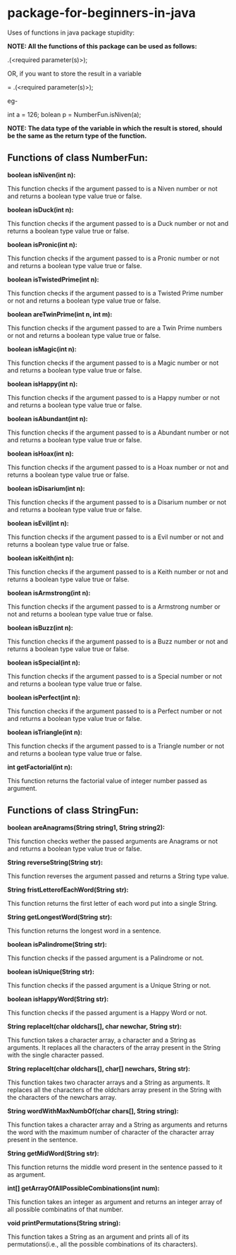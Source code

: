 # package-for-beginners-in-java

Uses of functions in java package stupidity:

                                            

**NOTE: All the functions of this package can be used as follows:**

<class name>.<function name>(<required parameter(s)>);

OR, if you want to store the result in a variable

<data type> <variable name> = <class name>.<function name>(<required parameter(s)>);

eg-

int a = 126;
bolean p = NumberFun.isNiven(a);

**NOTE: The data type of the variable in which the result is stored, should be the same as the return type of the function.**

                                                       

## Functions of class NumberFun:

**boolean isNiven(int n):**

This function checks if the argument passed to is a Niven number or not and returns a boolean type value true or false.

**boolean isDuck(int n):**

This function checks if the argument passed to is a Duck number or not and returns a boolean type value true or false.

**boolean isPronic(int n):**

This function checks if the argument passed to is a Pronic number or not and returns a boolean type value true or false.

**boolean isTwistedPrime(int n):**

This function checks if the argument passed to is a Twisted Prime number or not and returns a boolean type value true or false.

**boolean areTwinPrime(int n, int m):**

This function checks if the argument passed to are a Twin Prime numbers or not and returns a boolean type value true or false.

**boolean isMagic(int n):**

This function checks if the argument passed to is a Magic number or not and returns a boolean type value true or false.

**boolean isHappy(int n):**

This function checks if the argument passed to is a Happy number or not and returns a boolean type value true or false.

**boolean isAbundant(int n):**

This function checks if the argument passed to is a Abundant number or not and returns a boolean type value true or false.

**boolean isHoax(int n):**

This function checks if the argument passed to is a Hoax number or not and returns a boolean type value true or false.

**boolean isDisarium(int n):**

This function checks if the argument passed to is a Disarium number or not and returns a boolean type value true or false.

**boolean isEvil(int n):**

This function checks if the argument passed to is a Evil number or not and returns a boolean type value true or false.

**boolean isKeith(int n):**

This function checks if the argument passed to is a Keith number or not and returns a boolean type value true or false.

**boolean isArmstrong(int n):**

This function checks if the argument passed to is a Armstrong number or not and returns a boolean type value true or false.

**boolean isBuzz(int n):**

This function checks if the argument passed to is a Buzz number or not and returns a boolean type value true or false.

**boolean isSpecial(int n):**

This function checks if the argument passed to is a Special number or not and returns a boolean type value true or false.

**boolean isPerfect(int n):**

This function checks if the argument passed to is a Perfect number or not and returns a boolean type value true or false.

**boolean isTriangle(int n):**

This function checks if the argument passed to is a Triangle number or not and returns a boolean type value true or false.

**int getFactorial(int n):**

This function returns the factorial value of integer number passed as argument.

                                                      

## Functions of class StringFun:

**boolean areAnagrams(String string1, String string2):**

This function checks wether the passed arguments are Anagrams or not and returns a boolean type value true or false.

**String reverseString(String str):**

This function reverses the argument passed and returns a String type value.

**String fristLetterofEachWord(String str):**

This function returns the first letter of each word put into a single String.

**String getLongestWord(String str):**

This function returns the longest word in a sentence.

**boolean isPalindrome(String str):**

This function checks if the passed argument is a Palindrome or not.

**boolean isUnique(String str):**

This function checks if the passed argument is a Unique String or not.

**boolean isHappyWord(String str):**

This function checks if the passed argument is a Happy Word or not.

**String replaceIt(char oldchars[], char newchar, String str):**

This function takes a character array, a character and a String as arguments. It replaces all the characters of the array present in the String with the single character passed.

**String replaceIt(char oldchars[], char[] newchars, String str):**

This function takes two character arrays and a String as arguments. It replaces all the characters of the oldchars array present in the String with the characters of the newchars array.

**String wordWithMaxNumbOf(char chars[], String string):**

This function takes a character array and a String as arguments and returns the word with the maximum number of character of the character array present in the sentence.

**String getMidWord(String str):**

This function returns the middle word present in the sentence passed to it as argument.

**int[] getArrayOfAllPossibleCombinations(int num):**

This function takes an integer as argument and returns an integer array of all possible combinatins of that number.

**void printPermutations(String string):**

This function takes a String as an argument and prints all of its permutations(i.e., all the possible combinations of its characters).
